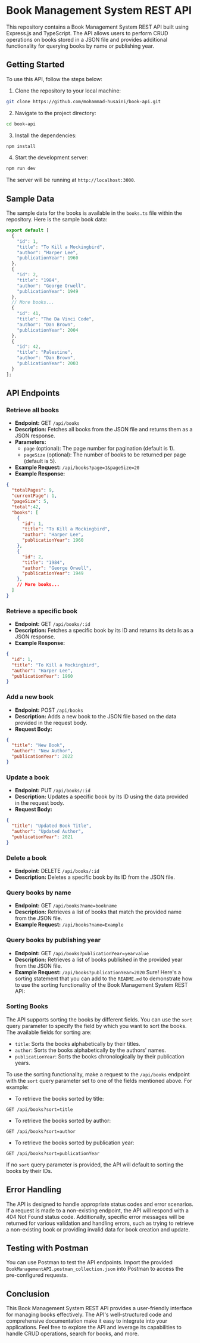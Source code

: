 # Book Management System REST API

This repository contains a Book Management System REST API built using Express.js and TypeScript. The API allows users to perform CRUD operations on books stored in a JSON file and provides additional functionality for querying books by name or publishing year.

## Getting Started

To use this API, follow the steps below:

1. Clone the repository to your local machine:

```bash
git clone https://github.com/mohammad-husaini/book-api.git
```

2. Navigate to the project directory:

```bash
cd book-api
```

3. Install the dependencies:

```bash
npm install
```

4. Start the development server:

```bash
npm run dev
```

The server will be running at `http://localhost:3000`.

## Sample Data

The sample data for the books is available in the `books.ts` file within the repository. Here is the sample book data:

```typescript
export default [
  {
    "id": 1,
    "title": "To Kill a Mockingbird",
    "author": "Harper Lee",
    "publicationYear": 1960
  },
  {
    "id": 2,
    "title": "1984",
    "author": "George Orwell",
    "publicationYear": 1949
  },
  // More books...
  {
    "id": 41,
    "title": "The Da Vinci Code",
    "author": "Dan Brown",
    "publicationYear": 2004
  },
  {
    "id": 42,
    "title": "Palestine",
    "author": "Dan Brown",
    "publicationYear": 2003
  }
];
```

## API Endpoints

### Retrieve all books

- **Endpoint:** GET `/api/books`
- **Description:** Fetches all books from the JSON file and returns them as a JSON response.
- **Parameters:**
  - `page` (optional): The page number for pagination (default is 1).
  - `pageSize` (optional): The number of books to be returned per page (default is 5).
- **Example Request:** `/api/books?page=1&pageSize=20`
- **Example Response:**

```json
{
  "totalPages": 9,
  "currentPage": 1,
  "pageSize": 5,
  "total":42,
  "books": [
    {
      "id": 1,
      "title": "To Kill a Mockingbird",
      "author": "Harper Lee",
      "publicationYear": 1960
    },
    {
      "id": 2,
      "title": "1984",
      "author": "George Orwell",
      "publicationYear": 1949
    },
    // More books...
  ]
}
```

### Retrieve a specific book

- **Endpoint:** GET `/api/books/:id`
- **Description:** Fetches a specific book by its ID and returns its details as a JSON response.
- **Example Response:**

```json
{
  "id": 1,
  "title": "To Kill a Mockingbird",
  "author": "Harper Lee",
  "publicationYear": 1960
}
```

### Add a new book

- **Endpoint:** POST `/api/books`
- **Description:** Adds a new book to the JSON file based on the data provided in the request body.
- **Request Body:**

```json
{
  "title": "New Book",
  "author": "New Author",
  "publicationYear": 2022
}
```

### Update a book

- **Endpoint:** PUT `/api/books/:id`
- **Description:** Updates a specific book by its ID using the data provided in the request body.
- **Request Body:**

```json
{
  "title": "Updated Book Title",
  "author": "Updated Author",
  "publicationYear": 2021
}
```

### Delete a book

- **Endpoint:** DELETE `/api/books/:id`
- **Description:** Deletes a specific book by its ID from the JSON file.

### Query books by name

- **Endpoint:** GET `/api/books?name=bookname`
- **Description:** Retrieves a list of books that match the provided name from the JSON file.
- **Example Request:** `/api/books?name=Example`

### Query books by publishing year

- **Endpoint:** GET `/api/books?publicationYear=yearvalue`
- **Description:** Retrieves a list of books published in the provided year from the JSON file.
- **Example Request:** `/api/books?publicationYear=2020`
  Sure! Here's a sorting statement that you can add to the `README.md` to demonstrate how to use the sorting functionality of the Book Management System REST API:

### Sorting Books

The API supports sorting the books by different fields. You can use the `sort` query parameter to specify the field by which you want to sort the books. The available fields for sorting are:

- `title`: Sorts the books alphabetically by their titles.
- `author`: Sorts the books alphabetically by the authors' names.
- `publicationYear`: Sorts the books chronologically by their publication years.

To use the sorting functionality, make a request to the `/api/books` endpoint with the `sort` query parameter set to one of the fields mentioned above. For example:

- To retrieve the books sorted by title:

```
GET /api/books?sort=title
```

- To retrieve the books sorted by author:

```
GET /api/books?sort=author
```

- To retrieve the books sorted by publication year:

```
GET /api/books?sort=publicationYear
```

If no `sort` query parameter is provided, the API will default to sorting the books by their IDs.

## Error Handling

The API is designed to handle appropriate status codes and error scenarios. If a request is made to a non-existing endpoint, the API will respond with a 404 Not Found status code. Additionally, specific error messages will be returned for various validation and handling errors, such as trying to retrieve a non-existing book or providing invalid data for book creation and update.

## Testing with Postman

You can use Postman to test the API endpoints. Import the provided `BookManagementAPI.postman_collection.json` into Postman to access the pre-configured requests.

## Conclusion

This Book Management System REST API provides a user-friendly interface for managing books effectively. The API's well-structured code and comprehensive documentation make it easy to integrate into your applications. Feel free to explore the API and leverage its capabilities to handle CRUD operations, search for books, and more.
